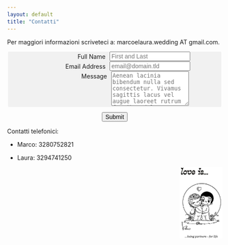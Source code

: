 ```yaml
---
layout: default
title: "Contatti"
---
```


Per maggiori informazioni scriveteci a: marcoelaura.wedding AT gmail.com.
<style>
        fieldset{
            background-color: #f1f1f1;
            border: none;
            border-radius: 2px;
            margin-bottom: 12px;
            overflow: hidden;
            padding: 0 .625em;
        }

        label{
            cursor: pointer;
            display: inline-block;
            padding: 3px 6px;
            text-align: right;
            width: 150px;
            vertical-align: top;
        }

        input{
            font-size: inherit;
        }
    </style>
<center>
<form id="fs-frm" name="simple-contact-form" accept-charset="utf-8" action="https://formspree.io/f/{form_id}" method="post">
  <fieldset id="fs-frm-inputs">
    <label for="full-name">Full Name</label>
    <input type="text" name="name" id="full-name" placeholder="First and Last" required="">
    <label for="email-address">Email Address</label>
    <input type="email" name="_replyto" id="email-address" placeholder="email@domain.tld" required="">
    <label for="message">Message</label>
    <textarea rows="5" name="message" id="message" placeholder="Aenean lacinia bibendum nulla sed consectetur. Vivamus sagittis lacus vel augue laoreet rutrum faucibus dolor auctor. Donec ullamcorper nulla non metus auctor fringilla nullam quis risus." required=""></textarea>
    <input type="hidden" name="_subject" id="email-subject" value="Contact Form Submission">
  </fieldset>
  <input type="submit" value="Submit">
</form>
</center>

Contatti telefonici:
<ul>
<li><p>Marco: 3280752821</p></li>
<li><p>Laura: 3294741250</p></li>
</ul>  


<img align="right" src="/Contatti/loveis.jpeg" width="100"> 
